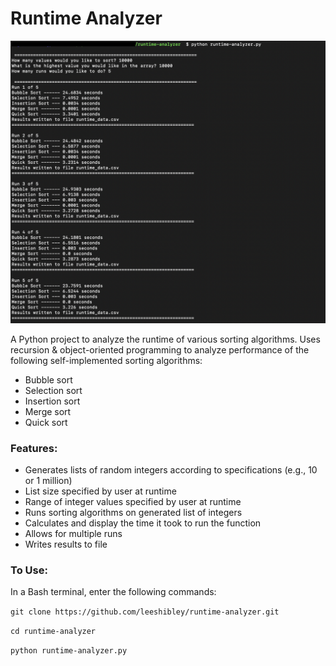 # Runtime Analyzer 

![The runtime analyzer in action.](img/demo.png)

A Python project to analyze the runtime of various sorting algorithms. Uses recursion & object-oriented programming to analyze performance of the following self-implemented sorting algorithms:
* Bubble sort
* Selection sort
* Insertion sort
* Merge sort
* Quick sort

### Features:
* Generates lists of random integers according to specifications (e.g., 10 or 1 million)
* List size specified by user at runtime
* Range of integer values specified by user at runtime
* Runs sorting algorithms on generated list of integers
* Calculates and display the time it took to run the function
* Allows for multiple runs
* Writes results to file

### To Use:
In a Bash terminal, enter the following commands:

`git clone https://github.com/leeshibley/runtime-analyzer.git`

`cd runtime-analyzer`

`python runtime-analyzer.py`
